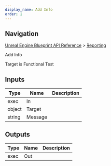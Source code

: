 ```yaml
---
display_name: Add Info
order: 2
---
```

## Navigation

[Unreal Engine Blueprint API Reference](https://dev.epicgames.com/documentation/en-us/unreal-engine/BlueprintAPI) > [Reporting](https://dev.epicgames.com/documentation/en-us/unreal-engine/BlueprintAPI/Reporting)

Add Info

Target is Functional Test

## Inputs

| Type | Name | Description |
| --- | --- | --- |
| exec | In |  |
| object | Target |  |
| string | Message |  |

## Outputs

| Type | Name | Description |
| --- | --- | --- |
| exec | Out |  |
